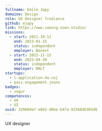 ```yaml
---
fullname: Emile Japy
domaine: Design
role: UX Designer freelance
github: ejapy
link: https://www.coming-soon.studio/
missions:
  - start: 2021-10-11
    end: 2023-01-15
    status: independent
    employer: Benext
  - start: 2022-11-15
    end: 2023-04-30
    status: independent
    employer: MALT
startups:
  - l-application-du-cej
  - pass.engagement.jeune
badges:
  - segur
competences:
  - UX
  - UI
uuid: 329660e7-e842-46be-b47a-93368d6365d6
---
```

UX designer